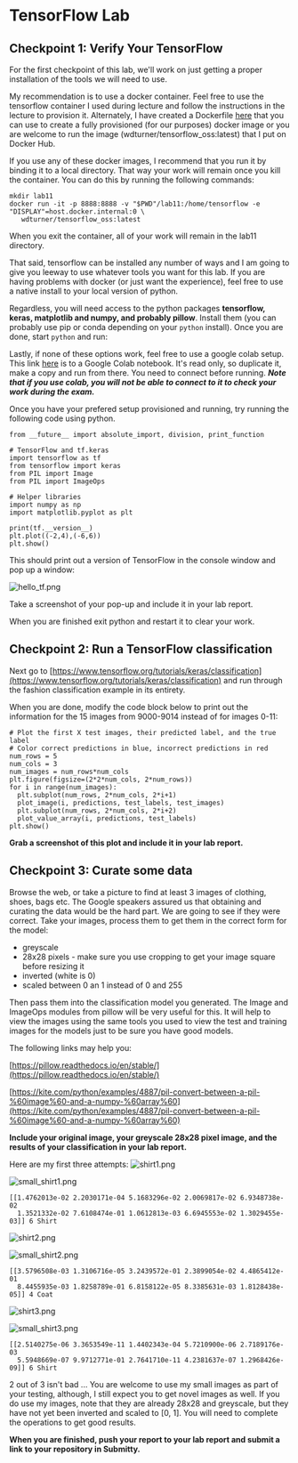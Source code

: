 # TensorFlow Lab

## Checkpoint 1: Verify Your TensorFlow

For the first checkpoint of this lab, we'll work on just getting a proper installation of the tools we will need to use.

My recommendation is to use a docker container. Feel free to use the tensorflow container I used during lecture and follow the instructions in the lecture to provision it. Alternately, I have created a Dockerfile [here](https://github.com/rcos/CSCI-4470-OpenSource/blob/master/Modules/11.TensorFlow/TensorFlow/Dockerfile) that you can use to create 
a fully provisioned (for our purposes) docker image or you are welcome to run the image (wdturner/tensorflow_oss:latest) that I put on Docker Hub.

If you use any of these docker images, I recommend that you run it by binding it to a local directory. That way your work will remain once you kill the container. You can do this by running the following commands:

```
mkdir lab11
docker run -it -p 8888:8888 -v "$PWD"/lab11:/home/tensorflow -e "DISPLAY"=host.docker.internal:0 \
   wdturner/tensorflow_oss:latest
```

When you exit the container, all of your work will remain in the lab11 directory.

That said, tensorflow can be installed any number of ways and
I am going to give you leeway to use whatever tools you want for this lab. If you are having problems with docker (or just want the experience), feel free to use a native install to your local version of python.

Regardless, you will need access to the python packages **tensorflow, keras, matplotlib and numpy, and probably pillow**. Install them (you can probably use pip or conda depending on your `python` install). Once you are done, start `python` and run:

Lastly, if none of these options work, feel free to use a google colab setup. This link [here](https://colab.research.google.com/drive/14zt6fD9o0nxx7W9dVe6P0NVzX9QPc-_8?usp=sharing) is to a Google Colab notebook. It's read only, so duplicate it, make a copy and run from there. You need to connect before running.
***Note that if you use colab, you will not be able to connect to it to check your work during the exam.***

Once you have your prefered setup provisioned and running, try running the following code using python.

```
from __future__ import absolute_import, division, print_function

# TensorFlow and tf.keras
import tensorflow as tf
from tensorflow import keras
from PIL import Image
from PIL import ImageOps

# Helper libraries
import numpy as np
import matplotlib.pyplot as plt

print(tf.__version__)
plt.plot((-2,4),(-6,6))
plt.show()
```
This should print out a version of TensorFlow in the console window and pop up a window:

![hello_tf.png](hello_tf.png)

Take a screenshot of your pop-up and include it in your lab report.

When you are finished exit python and restart it to clear your work.

## Checkpoint 2: Run a TensorFlow classification

Next go to [https://www.tensorflow.org/tutorials/keras/classification](https://www.tensorflow.org/tutorials/keras/classification)
and run through the fashion classification example in its entirety. 

When you are done, modify the code block below to print out the information for
the 15 images from 9000-9014 instead of for images 0-11:

```
# Plot the first X test images, their predicted label, and the true label
# Color correct predictions in blue, incorrect predictions in red
num_rows = 5
num_cols = 3
num_images = num_rows*num_cols
plt.figure(figsize=(2*2*num_cols, 2*num_rows))
for i in range(num_images):
  plt.subplot(num_rows, 2*num_cols, 2*i+1)
  plot_image(i, predictions, test_labels, test_images)
  plt.subplot(num_rows, 2*num_cols, 2*i+2)
  plot_value_array(i, predictions, test_labels)
plt.show()
```

**Grab a screenshot of this plot and include it in your lab report.**

## Checkpoint 3: Curate some data

Browse the web, or take a picture to find at least 3 images of clothing, shoes, bags etc. The Google speakers assured us that obtaining and curating the data
would be the hard part. We are going to see if they were correct. Take your images, process them to get them in the correct form for the model:

- greyscale
- 28x28 pixels - make sure you use cropping to get your image square before resizing it 
- inverted (white is 0)
- scaled between 0 an 1 instead of 0 and 255
 
Then pass them into the classification model you generated. The Image and ImageOps modules from pillow will be very useful for this. It will help to view the images using the same tools you used to view the test and training images for the models just to be sure you have good models.

The following links may help you:

[https://pillow.readthedocs.io/en/stable/](https://pillow.readthedocs.io/en/stable/)

[https://kite.com/python/examples/4887/pil-convert-between-a-pil-%60image%60-and-a-numpy-%60array%60](https://kite.com/python/examples/4887/pil-convert-between-a-pil-%60image%60-and-a-numpy-%60array%60)

**Include your original image, your greyscale 28x28 pixel image, and the results of your classification in your lab report.**

Here are my first three attempts:
![shirt1.png](shirt1.png)

![small_shirt1.png](small_shirt1.png)

```
[[1.4762013e-02 2.2030171e-04 5.1683296e-02 2.0069817e-02 6.9348738e-02
  1.3521332e-02 7.6108474e-01 1.0612813e-03 6.6945553e-02 1.3029455e-03]] 6 Shirt
```

![shirt2.png](shirt2.png)

![small_shirt2.png](small_shirt2.png)

```
[[3.5796508e-03 1.3106716e-05 3.2439572e-01 2.3899054e-02 4.4865412e-01
  8.4455935e-03 1.8258789e-01 6.8158122e-05 8.3385631e-03 1.8128438e-05]] 4 Coat
```

![shirt3.png](shirt3.png)

![small_shirt3.png](small_shirt3.png)

```
[[2.5140275e-06 3.3653549e-11 1.4402343e-04 5.7210900e-06 2.7189176e-03
  5.5948669e-07 9.9712771e-01 2.7641710e-11 4.2381637e-07 1.2968426e-09]] 6 Shirt
```
2 out of 3 isn't bad ... You are welcome to use my small images as part of your testing, although, I still expect you to get novel images as well. If you do use my images, note that they are already 28x28 and greyscale, but they have not yet been inverted and scaled to [0, 1]. You will need to complete the operations to get good results.

**When you are finished, push your report to your lab report and submit a link to your repository in Submitty.**



